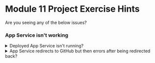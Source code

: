 # Module 11 Project Exercise Hints

Are you seeing any of the below issues?

### App Service isn't working

<details markdown="1">
<summary markdown="1">
Deployed App Service isn't running?
</summary>

If you've set up your App Service but you just see an error page when you hit it, there are a few avenues to explore to track down potential issues:

* Is the app actually broken?
  * Check that you can build & run your production Docker image locally - you might have made a tweak that genuinely breaks it. You might find it easier to track down issues here
* Has the container image been successfully accessed from DockerHub?
  * If you visit the Azure Portal, find your App Service & open the Deployment Center, you should see a "Logs" tab that gives deployment specific logs; check that there is some evidence in those logs that your image has successfully been pulled. Errors here might suggest e.g.:
    * That your image name has a typo
    * That your image is hosted privately on DockerHub
    * That your credentials have a typo
* Are there any helpful logs for the app?
  * Again in the Azure Portal, take a look in the "Log Stream" page (*not* the "Logs" page) of the Monitoring section; you may need to be patient or hit your app a few times if the logs don't initially load, but if the app is erroring then you should see issues here.
* Check that your environment variables look correct; the "Configuration" page for your app should contain all of the necessary environment variables that you need to set in your .env file locally
* If you don't see any of the above, it's worth checking if you're looking at the right place! Does the URL you're currently at match the URL that you app service should be hosted at? If not, take a look at the hint for errors _after_ GitHub redirects have happened
</details>

<details markdown="1">
<summary markdown="1">
App Service redirects to GitHub but then errors after being redirected back?
</summary>

If you see that you're successfully redirected to GitHub (which is usually easiest to test in a private browsing session, to visibly see the redirect) but then see errors once you've been redirected back, the first culprit to check is whether you have been redirected back to the right address, so check the URL bar; does it match that for your App Service?

It's common to forget, you'll need to set up a new OAuth app for the Azure application; simply reusing existing Client ID/Client Secret values will lead to the redirect sending you to somewhere that isn't Azure.

If it is, then it sounds like a genuine error; checking that you've set the right environment variables is usually a good starting point, otherwise look at the hints for debugging a broken deployed application.
</details>
